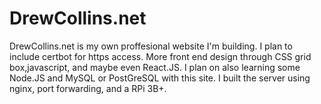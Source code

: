 # DrewCollins.net
DrewCollins.net is my own proffesional website I'm building. I plan to include certbot for https access. More front end design through CSS grid box,javascript, and maybe even React.JS.
I plan on also learning some Node.JS and MySQL or PostGreSQL with this site.
I built the server using nginx, port forwarding, and a RPi 3B+.